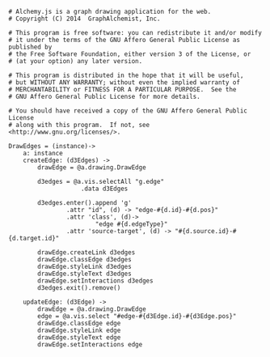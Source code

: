     # Alchemy.js is a graph drawing application for the web.
    # Copyright (C) 2014  GraphAlchemist, Inc.

    # This program is free software: you can redistribute it and/or modify
    # it under the terms of the GNU Affero General Public License as published by
    # the Free Software Foundation, either version 3 of the License, or
    # (at your option) any later version.

    # This program is distributed in the hope that it will be useful,
    # but WITHOUT ANY WARRANTY; without even the implied warranty of
    # MERCHANTABILITY or FITNESS FOR A PARTICULAR PURPOSE.  See the
    # GNU Affero General Public License for more details.

    # You should have received a copy of the GNU Affero General Public License
    # along with this program.  If not, see <http://www.gnu.org/licenses/>.

    DrawEdges = (instance)->
        a: instance
        createEdge: (d3Edges) ->
            drawEdge = @a.drawing.DrawEdge

            d3edges = @a.vis.selectAll "g.edge"
                        .data d3Edges

            d3edges.enter().append 'g'
                    .attr "id", (d) -> "edge-#{d.id}-#{d.pos}"
                    .attr 'class', (d)->
                            "edge #{d.edgeType}"
                    .attr 'source-target', (d) -> "#{d.source.id}-#{d.target.id}"

            drawEdge.createLink d3edges
            drawEdge.classEdge d3edges
            drawEdge.styleLink d3edges
            drawEdge.styleText d3edges
            drawEdge.setInteractions d3edges
            d3edges.exit().remove()

        updateEdge: (d3Edge) ->
            drawEdge = @a.drawing.DrawEdge
            edge = @a.vis.select "#edge-#{d3Edge.id}-#{d3Edge.pos}"
            drawEdge.classEdge edge
            drawEdge.styleLink edge
            drawEdge.styleText edge
            drawEdge.setInteractions edge
